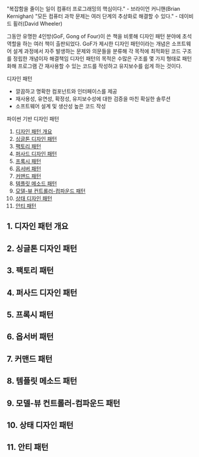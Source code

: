 "복잡함을 줄이는 일이 컴퓨터 프로그래밍의 핵심이다." - 브라이언 커니핸(Brian Kernighan)
"모든 컴퓨터 과학 문제는 여러 단계의 추상화로 해결할 수 있다." - 데이비드 휠러(David Wheeler)

그동안 유명한 4인방(GoF, Gong of Four)이 쓴 책을 비롯해 디자인 패턴 분야에 초석 역할을 하는 여러 책이 출판되었다.
GoF가 제시한 디자인 패턴이라는 개념은 소프트웨어 설계 과정에서 자주 발생하는 문제와 의문들을 분류해 각 목적에 최적화된 코드 구조를 정립한 개념이자 해결책임
디자인 패턴의 목적은 수많은 구조를 몇 가지 형태로 패턴화해 프로그램 간 재사용할 수 있는 코드를 작성하고 유지보수를 쉽게 하는 것이다.

디자인 패턴
- 깔끔하고 명확한 컴포넌트와 인터페이스를 제공
- 재사용성, 유연성, 확정성, 유지보수성에 대한 검증을 마친 확실한 솔루션
- 소프트웨어 설계 및 생산성 높은 코드 작성

파이썬 기반 디자인 패턴

1. [디자인 패턴 개요](#1-디자인-패턴-개요)
2. [싱글톤 디자인 패턴](#2-싱글톤-디자인-패턴)
3. [팩토리 패턴](#3-팩토리-패턴)
4. [퍼사드 디자인 패턴](#4-퍼사드-디자인-패턴)
5. [프록시 패턴](#5-프록시-패턴)
6. [옵서버 패턴](#6-옵서버-패턴) 
7. [커맨드 패턴](#7-커맨드-패턴)
8. [템플릿 메소드 패턴](#8-템플릿-메소드-패턴)
9. [모델-뷰 컨트롤러-컴파운드 패턴](#9-모델-뷰-컨트롤러-컴파운드-패턴)
10. [상태 디자인 패턴](#10-상태-디자인-패턴)
11. [안티 패턴](#11-안티-패턴)


## 1. 디자인 패턴 개요
## 2. 싱글톤 디자인 패턴
## 3. 팩토리 패턴
## 4. 퍼사드 디자인 패턴
## 5. 프록시 패턴
## 6. 옵서버 패턴
## 7. 커맨드 패턴
## 8. 템플릿 메소드 패턴
## 9. 모델-뷰 컨트롤러-컴파운드 패턴
## 10. 상태 디자인 패턴
## 11. 안티 패턴
